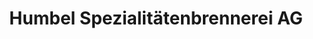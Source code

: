 ---
title: "Humbel Spezialitätenbrennerei AG"
url: /stetten/humbel-spezialitaetenbrennerei-ag/
shop: Spirituosen
---